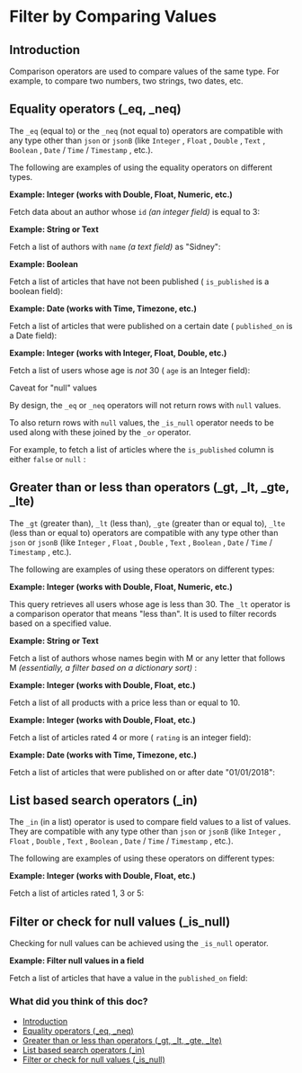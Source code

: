 # Filter by Comparing Values

## Introduction​

Comparison operators are used to compare values of the same type. For example, to compare two numbers, two strings, two
dates, etc.

## Equality operators (_eq, _neq)​

The `_eq` (equal to) or the `_neq` (not equal to) operators are compatible with any type other than `json` or `jsonB` (like `Integer` , `Float` , `Double` , `Text` , `Boolean` , `Date` / `Time` / `Timestamp` , etc.).

The following are examples of using the equality operators on different types.

 **Example: Integer (works with Double, Float, Numeric, etc.)** 

Fetch data about an author whose `id`  *(an integer field)* is equal to 3:

 **Example: String or Text** 

Fetch a list of authors with `name`  *(a text field)* as "Sidney":

 **Example: Boolean** 

Fetch a list of articles that have not been published ( `is_published` is a boolean field):

 **Example: Date (works with Time, Timezone, etc.)** 

Fetch a list of articles that were published on a certain date ( `published_on` is a Date field):

 **Example: Integer (works with Integer, Float, Double, etc.)** 

Fetch a list of users whose age is *not* 30 ( `age` is an Integer field):

Caveat for "null" values

By design, the `_eq` or `_neq` operators will not return rows with `null` values.

To also return rows with `null` values, the `_is_null` operator needs to be used along with these joined by the `_or` operator.

For example, to fetch a list of articles where the `is_published` column is either `false` or `null` :

## Greater than or less than operators (_gt, _lt, _gte, _lte)​

The `_gt` (greater than), `_lt` (less than), `_gte` (greater than or equal to), `_lte` (less than or equal to) operators
are compatible with any type other than `json` or `jsonB` (like `Integer` , `Float` , `Double` , `Text` , `Boolean` , `Date` / `Time` / `Timestamp` , etc.).

The following are examples of using these operators on different types:

 **Example: Integer (works with Double, Float, Numeric, etc.)** 

This query retrieves all users whose age is less than 30. The `_lt` operator is a comparison operator that means "less
than". It is used to filter records based on a specified value.

 **Example: String or Text** 

Fetch a list of authors whose names begin with M or any letter that follows M *(essentially, a filter based on a
dictionary sort)* :

 **Example: Integer (works with Double, Float, etc.)** 

Fetch a list of all products with a price less than or equal to 10.

 **Example: Integer (works with Double, Float, etc.)** 

Fetch a list of articles rated 4 or more ( `rating` is an integer field):

 **Example: Date (works with Time, Timezone, etc.)** 

Fetch a list of articles that were published on or after date "01/01/2018":

## List based search operators (_in)​

The `_in` (in a list) operator is used to compare field values to a list of values. They are compatible with any
type other than `json` or `jsonB` (like `Integer` , `Float` , `Double` , `Text` , `Boolean` , `Date` / `Time` / `Timestamp` , etc.).

The following are examples of using these operators on different types:

 **Example: Integer (works with Double, Float, etc.)** 

Fetch a list of articles rated 1, 3 or 5:

## Filter or check for null values (_is_null)​

Checking for null values can be achieved using the `_is_null` operator.

 **Example: Filter null values in a field** 

Fetch a list of articles that have a value in the `published_on` field:

### What did you think of this doc?

- [ Introduction ](https://hasura.io/docs/3.0/graphql-api/queries/filters/comparison-operators/#introduction)
- [ Equality operators (_eq, _neq) ](https://hasura.io/docs/3.0/graphql-api/queries/filters/comparison-operators/#equality-operators-_eq-_neq)
- [ Greater than or less than operators (_gt, _lt, _gte, _lte) ](https://hasura.io/docs/3.0/graphql-api/queries/filters/comparison-operators/#greater-than-or-less-than-operators-_gt-_lt-_gte-_lte)
- [ List based search operators (_in) ](https://hasura.io/docs/3.0/graphql-api/queries/filters/comparison-operators/#list-based-search-operators-_in)
- [ Filter or check for null values (_is_null) ](https://hasura.io/docs/3.0/graphql-api/queries/filters/comparison-operators/#filter-or-check-for-null-values-_is_null)
